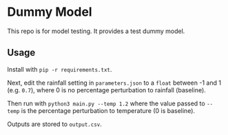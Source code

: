 # Dummy Model

This repo is for model testing. It provides a test dummy model.

## Usage

Install with `pip -r requirements.txt`.

Next, edit the rainfall setting in `parameters.json` to a `float` between -1 and 1 (e.g. `0.7`), where 0 is no percentage perturbation to rainfall (baseline).

Then run with `python3 main.py --temp 1.2` where the value passed to `--temp` is the percentage perturbation to temperature (0 is baseline).

Outputs are stored to `output.csv`.
